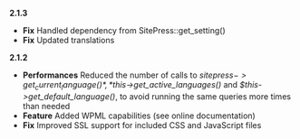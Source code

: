 **2.1.3**
* **Fix** Handled dependency from SitePress::get_setting()
* **Fix** Updated translations

**2.1.2**
* **Performances** Reduced the number of calls to *$sitepress->get_current_language()*, *$this->get_active_languages()* and *$this->get_default_language()*, to avoid running the same queries more times than needed
* **Feature** Added WPML capabilities (see online documentation)
* **Fix** Improved SSL support for included CSS and JavaScript files
